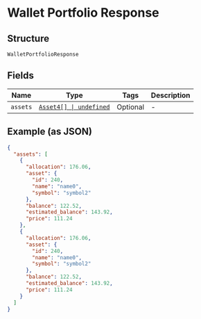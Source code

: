 
# Wallet Portfolio Response

## Structure

`WalletPortfolioResponse`

## Fields

| Name | Type | Tags | Description |
|  --- | --- | --- | --- |
| `assets` | [`Asset4[] \| undefined`](../../doc/models/asset-4.md) | Optional | - |

## Example (as JSON)

```json
{
  "assets": [
    {
      "allocation": 176.06,
      "asset": {
        "id": 240,
        "name": "name0",
        "symbol": "symbol2"
      },
      "balance": 122.52,
      "estimated_balance": 143.92,
      "price": 111.24
    },
    {
      "allocation": 176.06,
      "asset": {
        "id": 240,
        "name": "name0",
        "symbol": "symbol2"
      },
      "balance": 122.52,
      "estimated_balance": 143.92,
      "price": 111.24
    }
  ]
}
```

